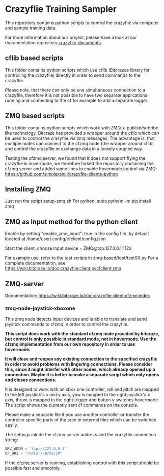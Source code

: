 # Crazyflie Training Sampler
This repository contains python scripts to control the crazyflie via computer and sample training data.

For more information about our project, please have a look at our documentation repository [crazyflie-documents](https://github.com/simplexsigil/crazyflie-documents).

## cflib based scripts
This folder contains python scripts which use cflib (Bitcrazes library for controlling the crazyflie) directly in order to send commands to the crazyflie.

Please note, that there can only be one simultaneous connection to a crazyflie, therefore it is not possible to have two separate applications running and connecting to the cf for example to add a separate logger.

## ZMQ based scripts
This folder contains python scripts which work with ZMQ, a publish/subribe like technology. Bitcraze has provided a wrapper around the cflib which can be used to control the crazyflie via zmq messages.
The advantage is, that multiple nodes can connect to the cfzmq node (the wrapper around cflib) and control the crazyflie or exchange data in a loosely coupled way.

Testing the cfzmq server, we found that it does not support flying the crazyflie in hovermode, we therefore forked the repository containing the cfzmq server and added some lines to enable hovermode control via ZMQ:
https://github.com/simplexsigil/crazyflie-clients-python

## Installing ZMQ
Just run the script setup-zmq.sh
For python: sudo pythom -m pip install zmq

## ZMQ as input method for the python client 
Enable by setting "enable_zmq_input": true in the config file, by default located at /home/user/.config/cfclient/config.json

Start the client, choose Input device = ZMQ@tcp:127.0.0.1:1122

For example use, refer to the test scripts in zmq-based/test/testXX.py
For a complete documentation, see https://wiki.bitcraze.io/doc:crazyflie:client:pycfclient:zmq

## ZMQ-server
Documentation: https://wiki.bitcraze.io/doc:crazyflie:client:cfzmq:index

### zmq-node-joystick-xboxone
This zmq node detects input devices and is able to translate and send joystick commands to cfzmq in order to control the crazyflie.

**This script does work with the standard cfzmq node provided by bitcraze, but control is only possible in standard mode, not in hovermode. Use the cfzmq implementation from our own repository in order to use hovermode.**

**It will close and reopen any existing connection to the specified crazyflie in order to avoid problems with lingering connections. Please consider this, since it might interfer with other nodes, which already opened up a connection. Maybe it is better to make a separate script which only opens and closes connections.**

It is designed to work with an xbox one controller, roll and pitch are mapped to the left joystick's x and y axis, yaw is mapped to the right joystick's x axis, thrust is mapped to the right trigger and button y switches hovermode.
The script shows the currently sent cf commands on the console.

Please make a separate file if you use another controller or transfer the controller specific parts of the sript in external files which can be switched easily.

The settings inlude the cfzmq server address and the crazyflie connection string:
```python
SRV_ADDR = "tcp://127.0.0.1"
CF_URI = "radio://0/80/2M"
```

If the cfzmq server is running, establishing control with this script should be possible fast and smoothly.
